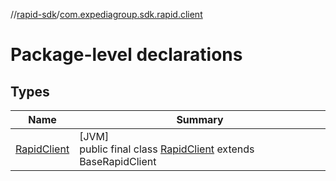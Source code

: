 //[rapid-sdk](../../index.md)/[com.expediagroup.sdk.rapid.client](index.md)

# Package-level declarations

## Types

| Name | Summary |
|---|---|
| [RapidClient](-rapid-client/index.md) | [JVM]<br>public final class [RapidClient](-rapid-client/index.md) extends BaseRapidClient |
